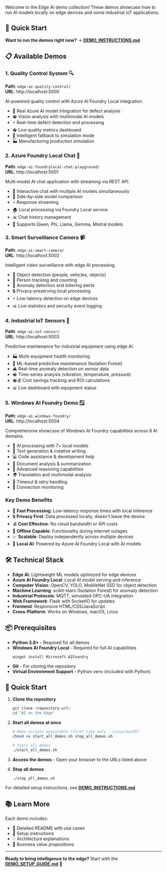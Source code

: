 Welcome to the Edge AI demo collection! These demos showcase how to run AI models locally on edge devices and some industrial IoT applications.

## 🚀 Quick Start

**Want to run the demos right now?** → **[DEMO_INSTRUCTIONS.md](./DEMO_INSTRUCTIONS.md)**

## 📋 Available Demos

### 1. Quality Control System 🔍
**Path**: `edge-ai-quality-control/`  
**URL**: http://localhost:5000

AI-powered quality control with Azure AI Foundry Local integration.
- 🤖 Real Azure AI model integration for defect analysis
- �️ Vision analysis with multimodal AI models
- ⚡ Real-time defect detection and processing
- � Live quality metrics dashboard
- 🔄 Intelligent fallback to simulation mode
- 🏭 Manufacturing production simulation

### 2. Azure Foundry Local Chat 🤖
**Path**: `edge-ai-foundrylocal-chat-playground/`  
**URL**: http://localhost:5001

Multi-model AI chat application with streaming via REST API.
- 💬 Interactive chat with multiple AI models simultaneously
- 🔄 Side-by-side model comparison
- ⚡ Response streaming
- 🏠 Local processing via Foundry Local service
- 📊 Chat history management
- 🤖 Supports Qwen, Phi, Llama, Gemma, Mistral models

### 3. Smart Surveillance Camera 📹
**Path**: `edge-ai-smart-camera/`  
**URL**: http://localhost:5002

Intelligent video surveillance with edge AI processing.
- 🎥 Object detection (people, vehicles, objects)
- 👥 Person tracking and counting
- 🚨 Anomaly detection and loitering alerts
- 🔒 Privacy-preserving local processing
- ⚡ Low-latency detection on edge devices
- 📊 Live statistics and security event logging

### 4. Industrial IoT Sensors 📡
**Path**: `edge-ai-iot-sensor/`  
**URL**: http://localhost:5003

Predictive maintenance for industrial equipment using edge AI.
- 🏭 Multi-equipment health monitoring
- 🔮 ML-based predictive maintenance (Isolation Forest)
- ⚠️ Real-time anomaly detection on sensor data
- � Time-series analysis (vibration, temperature, pressure)
- �💰 Cost savings tracking and ROI calculations
- 📊 Live dashboard with equipment status

### 5. Windows AI Foundry Demo 🪟
**Path**: `edge-ai-windows-foundry/`  
**URL**: http://localhost:5004

Comprehensive showcase of Windows AI Foundry capabilities across 8 AI domains.
- 🤖 AI processing with 7+ local models
- 📝 Text generation & creative writing
- 💻 Code assistance & development help
- 📄 Document analysis & summarization
- 🧠 Advanced reasoning capabilities
- 🌍 Translation and multimodal analysis
- 🔄 Timeout & retry handling
- 🔌 Connection monitoring

### Key Demo Benefits
- 🚀 **Fast Processing**: Low-latency response times with local inference
- 🔒 **Privacy First**: Data processed locally, doesn't leave the device
- 💰 **Cost Effective**: No cloud bandwidth or API costs
- 🔋 **Offline Capable**: Functionality during internet outages
- 📈 **Scalable**: Deploy independently across multiple devices
- 🤖 **Local AI**: Powered by Azure AI Foundry Local with AI models

## 🛠️ Technical Stack

- **Edge AI**: Lightweight ML models optimized for edge devices
- **Azure AI Foundry Local**: Local AI model serving and inference
- **Computer Vision**: OpenCV, YOLO, MobileNet SSD for object detection
- **Machine Learning**: scikit-learn (Isolation Forest) for anomaly detection
- **Industrial Protocols**: MQTT, simulated OPC-UA integration
- **Web Framework**: Flask with SocketIO for updates
- **Frontend**: Responsive HTML/CSS/JavaScript
- **Cross-Platform**: Works on Windows, macOS, Linux

## 📦 Prerequisites

- **Python 3.8+** - Required for all demos
- **Windows AI Foundry Local** - Required for full AI capabilities
  ```bash
  winget install Microsoft.AIFoundry
  ```
- **Git** - For cloning the repository
- **Virtual Environment Support** - Python venv (included with Python)

## 🚀 Quick Start

1. **Clone the repository**
   ```bash
   git clone <repository-url>
   cd "AI on the Edge"
   ```

2. **Start all demos at once**
   ```bash
   # Make scripts executable (first time only - Linux/macOS)
   chmod +x start_all_demos.sh stop_all_demos.sh
   
   # Start all demos
   ./start_all_demos.sh
   ```

3. **Access the demos** - Open your browser to the URLs listed above

4. **Stop all demos**
   ```bash
   ./stop_all_demos.sh
   ```

For detailed setup instructions, see **[DEMO_INSTRUCTIONS.md](./DEMO_INSTRUCTIONS.md)**

## 📚 Learn More

Each demo includes:
- 📖 Detailed README with use cases
- 🔧 Setup instructions
- 💡 Architecture explanations
- 🎯 Business value propositions

---

**Ready to bring intelligence to the edge?** Start with the **[DEMO_SETUP_GUIDE.md](./DEMO_SETUP_GUIDE.md)** 🚀